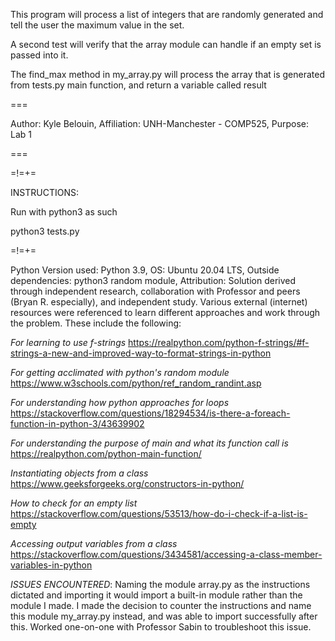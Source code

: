 This program will process a list of integers that are randomly generated and tell the user the maximum value in the set.

A second test will verify that the array module can handle if an empty set is passed into it.

The find_max method in my_array.py will process the array that is generated from tests.py main function, and return a variable called result

===

Author: Kyle Belouin, 
Affiliation: UNH-Manchester - COMP525, 
Purpose: Lab 1

===

=!=+=

INSTRUCTIONS:

Run with python3 as such

python3 tests.py

=!=+=

Python Version used: Python 3.9, 
OS: Ubuntu 20.04 LTS, 
Outside dependencies: python3 random module,
Attribution: Solution derived through independent research, collaboration with Professor and peers (Bryan R. especially), and independent study. Various external (internet) resources were referenced to learn different approaches and work through the problem. These include the following:

*For learning to use f-strings*
https://realpython.com/python-f-strings/#f-strings-a-new-and-improved-way-to-format-strings-in-python

*For getting acclimated with python's random module*
https://www.w3schools.com/python/ref_random_randint.asp

*For understanding how python approaches for loops*
https://stackoverflow.com/questions/18294534/is-there-a-foreach-function-in-python-3/43639902

*For understanding the purpose of main and what its function call is*
https://realpython.com/python-main-function/

*Instantiating objects from a class*
https://www.geeksforgeeks.org/constructors-in-python/

*How to check for an empty list*
https://stackoverflow.com/questions/53513/how-do-i-check-if-a-list-is-empty

*Accessing output variables from a class*
https://stackoverflow.com/questions/3434581/accessing-a-class-member-variables-in-python

*ISSUES ENCOUNTERED*:
Naming the module array.py as the instructions dictated and importing it would import a built-in module rather than the module I made. I made the decision to counter the instructions and name this module my_array.py instead, and was able to import successfully after this. Worked one-on-one with Professor Sabin to troubleshoot this issue.
